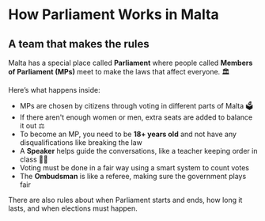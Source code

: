 # How Parliament Works in Malta

## A team that makes the rules

Malta has a special place called **Parliament** where people called **Members of Parliament (MPs)** meet to make the laws that affect everyone. 🏛️

Here’s what happens inside:

- MPs are chosen by citizens through voting in different parts of Malta 🗳️
- If there aren't enough women or men, extra seats are added to balance it out ⚖️
- To become an MP, you need to be **18+ years old** and not have any disqualifications like breaking the law
- A **Speaker** helps guide the conversations, like a teacher keeping order in class 👩‍🏫
- Voting must be done in a fair way using a smart system to count votes
- The **Ombudsman** is like a referee, making sure the government plays fair

There are also rules about when Parliament starts and ends, how long it lasts, and when elections must happen.
